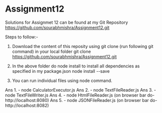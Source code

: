 # Assignment12 

Solutions for Assignmet 12 can be found at my Git Repository 
https://github.com/sourabhmishra/Assignment12.git

Steps to follow:-
1. Download the content of this reposity using git clone (run following git command) in your local folder
git clone https://github.com/sourabhmishra/Assignment12.git

2. In the above folder do node install to install all dependencies as specified in my package.json
node install --save 

3. You can run individual files using node command.

Ans 1. - node CalculatorExecutor.js
Ans 2. - node TextFileReader.js
Ans 3. - node TextFileWriter.js
Ans 4. - node HtmlFileReader.js (on browser bar do- http://localhost:8080)
Ans 5. - node JSONFileReader.js (on browser bar do- http://localhost:8082) 


